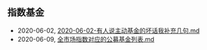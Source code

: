 ## 指数基金
* 2020-06-02, [2020-06-02-有人说主动基金的坏话我补充几句.md](../docs\2020-06-02-有人说主动基金的坏话我补充几句.md)
* 2020-06-09, [全市场指数对应的公募基金列表.md](../docs\全市场指数对应的公募基金列表.md)